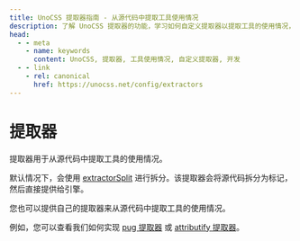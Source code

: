 ```yaml
---
title: UnoCSS 提取器指南 - 从源代码中提取工具使用情况
description: 了解 UnoCSS 提取器的功能，学习如何自定义提取器以提取工具的使用情况，提升开发效率。
head:
  - - meta
    - name: keywords
      content: UnoCSS, 提取器, 工具使用情况, 自定义提取器, 开发
  - - link
    - rel: canonical
      href: https://unocss.net/config/extractors      
---
```


# 提取器

提取器用于从源代码中提取工具的使用情况。

默认情况下，会使用 [extractorSplit](https://github.com/unocss/unocss/blob/main/packages/core/src/extractors/split.ts) 进行拆分。该提取器会将源代码拆分为标记，然后直接提供给引擎。

您也可以提供自己的提取器来从源代码中提取工具的使用情况。

例如，您可以查看我们如何实现 [pug 提取器](https://github.com/unocss/unocss/tree/main/packages/extractor-pug) 或 [attributify 提取器](https://github.com/unocss/unocss/blob/main/packages/preset-attributify/src/extractor.ts)。
